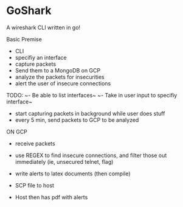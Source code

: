 # GoShark
A wireshark CLI written in go!

Basic Premise
- CLI
- specifiy an interface
- capture packets
- Send them to a MongoDB on GCP
- analyze the packets for insecurities
- alert the user of insecure connections

TODO:
~- Be able to list interfaces~
~- Take in user input to specifiy interface~
- start capturing packets in background while user does stuff
- every 5 min, send packets to GCP to be analyzed

ON GCP
- receive packets
- use REGEX to find insecure connections, and filter those out immediately (ie, unsecured telnet, flag)
- write alerts to latex documents (then compile)
- SCP file to host

- Host then has pdf with alerts
